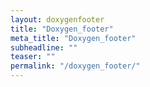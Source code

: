```yaml
---
layout: doxygenfooter
title: "Doxygen_footer"
meta_title: "Doxygen_footer"
subheadline: ""
teaser: ""
permalink: "/doxygen_footer/"
---
```



